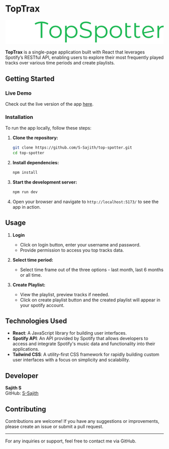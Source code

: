 # TopTrax

[![TopTrax Logo](Logo.png)](https://top-trax.netlify.app/)

**TopTrax** is a single-page application built with React that leverages Spotify’s RESTful API, enabling users to explore their most frequently played tracks over various time periods and create playlists.

## Getting Started

### Live Demo

Check out the live version of the app [here](https://top-trax.netlify.app/).

### Installation

To run the app locally, follow these steps:

1. **Clone the repository:**

   ```bash
   git clone https://github.com/S-Sajith/top-spotter.git
   cd top-spotter
   ```

2. **Install dependencies:**

   ```bash
   npm install
   ```

3. **Start the development server:**

   ```bash
   npm run dev
   ```

4. Open your browser and navigate to `http://localhost:5173/` to see the app in action.

## Usage

1. **Login**

   - Click on login button, enter your username and password.
   - Provide permission to access you top tracks data.

2. **Select time period:**

   - Select time frame out of the three options - last month, last 6 months or all time.

3. **Create Playlist:**
   - View the playlist, preview tracks if needed.
   - Click on create playlist button and the created playlist will appear in your spotify account.

## Technologies Used

- **React**: A JavaScript library for building user interfaces.
- **Spotify API**: An API provided by Spotify that allows developers to access and integrate Spotify's music data and functionality into their applications.
- **Tailwind CSS**: A utility-first CSS framework for rapidly building custom user interfaces with a focus on simplicity and scalability.

## Developer

**Sajith S**  
GitHub: [S-Sajith](https://github.com/S-Sajith)

## Contributing

Contributions are welcome! If you have any suggestions or improvements, please create an issue or submit a pull request.

---

For any inquiries or support, feel free to contact me via GitHub.
